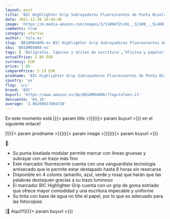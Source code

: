 ```yaml
---
layout: post
title: 'BIC Highlighter Grip Subrayadores Fluorescentes de Punta Biselada  Óptimo para material escolar Colores Surtidos  Blíster de 4'
date: 2021-12-28 19:44:46
image: 'https://m.media-amazon.com/images/I/51W9mfZszbL._SL500_._SL400_.jpg'
comments: true
category: ofertas
author: 'tole.es'
slug: 'B018M04AR8-es BIC Highlighter Grip Subrayadores Fluorescentes de Punta...'
sku: 'B018M04AR8-es'
tags: [ 'Bolígrafos, lápices y útiles de escritura','Oficina y papelería','Rotuladores y subrayadores','Subrayadores','bic','escolar','highlighter','material', ]
actualPrice: 1.86 EUR
currency: EUR
price: 1.86
comparePrice: 5.19 EUR
prodname: 'BIC Highlighter Grip Subrayadores Fluorescentes de Punta Biselada  Óptimo para material escolar Colores Surtidos  Blíster de 4'
country: 'es'
flag: '🇪🇸'
brand: 'BIC'
buyurl: 'https://www.amazon.es/dp/B018M04AR8/?tag=tolees-21'
descuento: '64.16'
average: '2.86200657894738'
---
```


En este momento está [{{< param title >}}]({{< param buyurl >}}) en el siguiente enlace!

[![{{< param prodname >}}]({{< param image >}})]({{< param buyurl >}})

🔎:

- Su punta biselada modular permite marcar con líneas gruesas y subrayar con un trazo más fino
- Este marcador fluorescente cuenta con una vanguardista tecnología antisecado que le permite estar destapado hasta 8 horas sin resecarse
- Disponible en 4 colores (amarillo, azul, verde y rosa) que harán que las palabras destaquen gracias a su trazo luminoso
- El marcador BIC Highlighter Grip cuenta con un grip de goma estriado que ofrece mayor comodidad y una escritura impecable y uniforme
- Su tinta con base de agua no tiñe el papel, por lo que es adecuado para las fotocopias

[🛒 Aquí!!!]({{< param buyurl >}})
